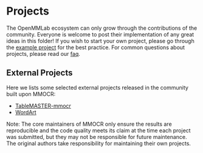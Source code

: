 # Projects

The OpenMMLab ecosystem can only grow through the contributions of the community.
Everyone is welcome to post their implementation of any great ideas in this folder! If you wish to start your own project, please go through the [example project](example_project/) for the best practice. For common questions about projects, please read our [faq](faq.md).

## External Projects

Here we lists some selected external projects released in the community built upon MMOCR:

- [TableMASTER-mmocr](https://github.com/JiaquanYe/TableMASTER-mmocr)
- [WordArt](https://github.com/xdxie/WordArt)

Note: The core maintainers of MMOCR only ensure the results are reproducible and the code quality meets its claim at the time each project was submitted, but they may not be responsible for future maintenance. The original authors take responsibility for maintaining their own projects.
